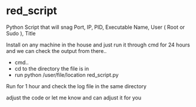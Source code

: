 # red_script
Python Script that will snag Port, IP, PID, Executable Name, User ( Root or Sudo ), Title

Install on any machine in the house and just run it through cmd for 24 hours and we can check the output from there..

- cmd..
- cd to the directory the file is in
- run python /user/file/location red_script.py

Run for 1 hour and check the log file in the same directory

adjust the code or let me know and can adjust it for you
